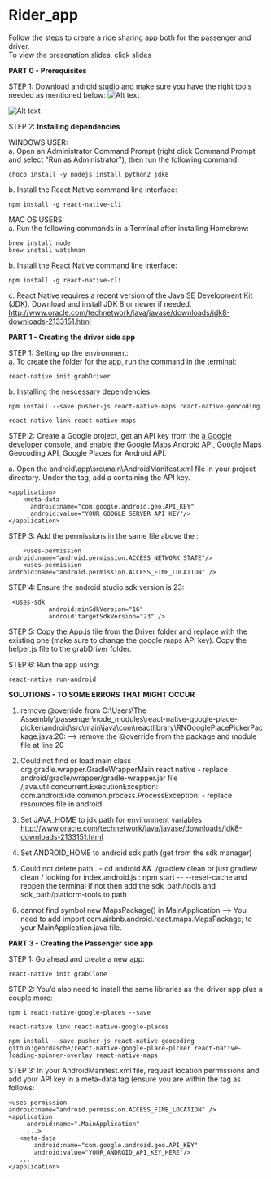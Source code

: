 # Rider_app

Follow the steps to create a ride sharing app both for the passenger and driver. </br> 
To view the presenation slides, click slides </br> 

<b> PART 0 - Prerequisites </b>  

STEP 1: Download android studio and make sure you have the right tools needed as mentioned below:
![Alt text](https://d2mxuefqeaa7sj.cloudfront.net/s_6E04D0395F3E9633E1AA8A9CFF9F8EA297AF4AA1392D072366B2CFB9DE43A3C7_1500610476380_Screen+Shot+2017-07-20+at+3.34.11+PM.png "Optional Title") 

![Alt text](https://blog.pusher.com/wp-content/uploads/2017/08/creating-ride-booking-app-react-native-pusher-sdk-tools.png
 "Optional Title")  
 
 STEP 2: <b>Installing dependencies</b> </br>

WINDOWS USER: </br>
a. Open an Administrator Command Prompt (right click Command Prompt and select "Run as Administrator"), then run the following command: 
```
choco install -y nodejs.install python2 jdk8 
``` 

b. Install the React Native command line interface: 
```
npm install -g react-native-cli 
```

MAC OS USERS: </br>
a. Run the following commands in a Terminal after installing Homebrew:  
```
brew install node
brew install watchman
``` 

b. Install the React Native command line interface:  
```
npm install -g react-native-cli
``` 
c. React Native requires a recent version of the Java SE Development Kit (JDK). Download and install JDK 8 or newer if needed. http://www.oracle.com/technetwork/java/javase/downloads/jdk8-downloads-2133151.html


<b> PART 1 - Creating the driver side app </b>  

STEP 1: Setting up the environment:  
   a. To create the folder for the app, run the command in the terminal:
``` 
react-native init grabDriver
```   

   b. Installing the nescessary dependencies: 
``` 
npm install --save pusher-js react-native-maps react-native-geocoding
```
```
react-native link react-native-maps
```  

STEP 2: Create a Google project, get an API key from the [ a Google developer console](https://console.cloud.google.com/), and enable the Google Maps Android API,  Google Maps Geocoding API, Google Places for Android API.   
    
   a. Open the android\app\src\main\AndroidManifest.xml file in your project directory. Under the <application> tag, add a <meta-data> containing the API key.  
   
    <application>
        <meta-data
          android:name="com.google.android.geo.API_KEY"
          android:value="YOUR GOOGLE SERVER API KEY"/>
    </application>

STEP 3: Add the permissions in the same file above the <application>: 
``` 
    <uses-permission android:name="android.permission.ACCESS_NETWORK_STATE"/>
    <uses-permission android:name="android.permission.ACCESS_FINE_LOCATION" /> 
```
 
 
 STEP 4: Ensure the android studio sdk version is 23: 
 
 ```
  <uses-sdk
            android:minSdkVersion="16"
            android:targetSdkVersion="23" />
``` 

STEP 5: Copy the App.js file from the Driver folder and replace with the existing one (make sure to change the google maps API key). Copy the helper.js file to the grabDriver folder. 

STEP 6: Run the app using: 
```
react-native run-android 
``` 

<b>SOLUTIONS - TO SOME ERRORS THAT MIGHT OCCUR</b>  

1. remove @override from
C:\Users\The Assembly\passenger\node_modules\react-native-google-place-picker\android\src\main\java\com\reactlibrary\RNGooglePlacePickerPackage.java:20: --> remove the @override from the package and module file at line 20

2. Could not find or load main class org.gradle.wrapper.GradleWrapperMain react native - replace android/gradle/wrapper/gradle-wrapper.jar file
 /java.util.concurrent.ExecutionException: com.android.ide.common.process.ProcessException: - replace resources file in android 
 
3. Set JAVA_HOME to jdk path for environment variables
http://www.oracle.com/technetwork/java/javase/downloads/jdk8-downloads-2133151.html

4. Set ANDROID_HOME to android sdk path (get from the sdk manager) 

5. Could not delete path.. - cd android && ./gradlew clean or just gradlew clean
 / looking for index.android.js : npm start -- --reset-cache and reopen the terminal
if not then add the sdk_path/tools and sdk_path/platform-tools to path  

6. cannot find symbol new MapsPackage() in MainApplication --> You need to add import com.airbnb.android.react.maps.MapsPackage; to your MainApplication.java file. 


<b> PART 3 - Creating the Passenger side app</b> 
 
 STEP 1: Go ahead and create a new app: 
 ```
 react-native init grabClone 
 ```
 
 STEP 2: You’d also need to install the same libraries as the driver app plus a couple more: 
 ```
 npm i react-native-google-places --save
 
react-native link react-native-google-places

 npm install --save pusher-js react-native-geocoding github:geordasche/react-native-google-place-picker react-native-loading-spinner-overlay react-native-maps 
 ``` 
 
 
 STEP 3: In your AndroidManifest.xml file, request location permissions and add your API key in a meta-data tag (ensure you are within the <application> tag as follows: 
 ```
 <uses-permission android:name="android.permission.ACCESS_FINE_LOCATION" />
<application
      android:name=".MainApplication"
      ...>
	<meta-data
		android:name="com.google.android.geo.API_KEY"
		android:value="YOUR_ANDROID_API_KEY_HERE"/>
	...
</application> 
 ```
